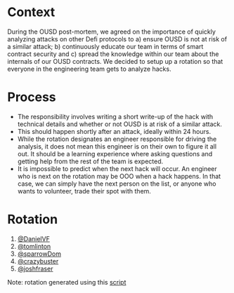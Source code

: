 
# Context
During the OUSD post-mortem, we agreed on the importance of quickly analyzing attacks on other Defi protocols to a) ensure OUSD is not at risk of a similar attack; b) continuously educate our team in terms of smart contract security and c) spread the knowledge within our team about the internals of our OUSD contracts.
We decided to setup up a rotation so that everyone in the engineering team gets to analyze hacks.

# Process
 - The responsibility involves writing a short write-up of the hack with technical details and whether or not OUSD is at risk of a similar attack.
 - This should happen shortly after an attack, ideally within 24 hours.
 - While the rotation designates an engineer responsible for driving the analysis, it does not mean this engineer is on their own to figure it all out. It should be a learning experience where asking questions and getting help from the rest of the team is expected.
 - It is impossible to predict when the next hack will occur. An engineer who is next on the rotation may be OOO when a hack happens. In that case, we can simply have the next person on the list, or anyone who wants to volunteer, trade their spot with them.

# Rotation
  1. [@DanielVF](https://github.com/DanielVF)
  1. [@tomlinton](https://github.com/tomlinton)
  1. [@sparrowDom](https://github.com/sparrowDom)
  1. [@crazybuster](https://github.com/crazybuster)
  1. [@joshfraser](https://github.com/joshfraser)

Note: rotation generated using this [script](https://gist.github.com/franckc/052f5a802f294683453e2578867ad90b)

